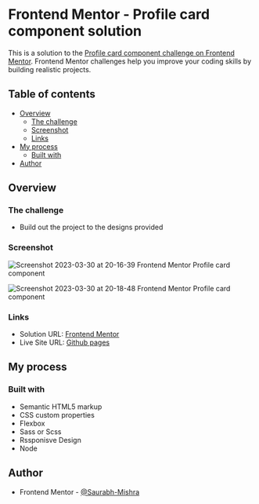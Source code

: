 # Frontend Mentor - Profile card component solution

This is a solution to the [Profile card component challenge on Frontend Mentor](https://www.frontendmentor.io/challenges/profile-card-component-cfArpWshJ). Frontend Mentor challenges help you improve your coding skills by building realistic projects. 

## Table of contents

- [Overview](#overview)
  - [The challenge](#the-challenge)
  - [Screenshot](#screenshot)
  - [Links](#links)
- [My process](#my-process)
  - [Built with](#built-with)
- [Author](#author)

## Overview

### The challenge

- Build out the project to the designs provided

### Screenshot

![Screenshot 2023-03-30 at 20-16-39 Frontend Mentor Profile card component](https://user-images.githubusercontent.com/82585860/228879154-2f60bfa2-2fca-4a14-b93d-b3e3977660f2.png)

![Screenshot 2023-03-30 at 20-18-48 Frontend Mentor Profile card component](https://user-images.githubusercontent.com/82585860/228879183-14ed6953-26a6-4b23-9598-63b1a13fd467.png)


### Links

- Solution URL: [Frontend Mentor](https://your-solution-url.com)
- Live Site URL: [Github pages](https://your-live-site-url.com)

## My process

### Built with

- Semantic HTML5 markup
- CSS custom properties
- Flexbox
- Sass or Scss
- Rssponisve Design
- Node

## Author

- Frontend Mentor - [@Saurabh-Mishra](https://www.frontendmentor.io/profile/Saurabh-Mishra04)
